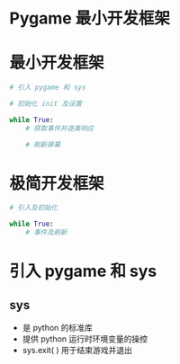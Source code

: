 # Pygame 最小开发框架

# 最小开发框架

```python
# 引入 pygame 和 sys

# 初始化 init 及设置

while True:
	# 获取事件并逐类响应

	# 刷新屏幕
```

# 极简开发框架
```python
# 引入及初始化

while True:
	# 事件及刷新
```

# 引入 pygame 和 sys

## sys

* 是 python 的标准库
* 提供 python 运行时环境变量的操控
* sys.exit( ) 用于结束游戏并退出
